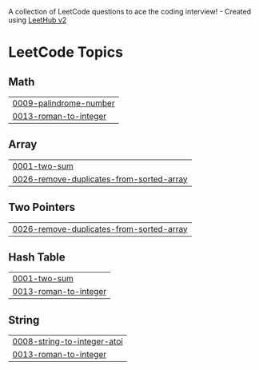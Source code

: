 A collection of LeetCode questions to ace the coding interview! - Created using [LeetHub v2](https://github.com/arunbhardwaj/LeetHub-2.0)
<!---LeetCode Topics Start-->
# LeetCode Topics
## Math
|  |
| ------- |
| [0009-palindrome-number](https://github.com/Kirigaya707/Leetcode/tree/master/0009-palindrome-number) |
| [0013-roman-to-integer](https://github.com/Kirigaya707/Leetcode/tree/master/0013-roman-to-integer) |
## Array
|  |
| ------- |
| [0001-two-sum](https://github.com/Kirigaya707/Leetcode/tree/master/0001-two-sum) |
| [0026-remove-duplicates-from-sorted-array](https://github.com/Kirigaya707/Leetcode/tree/master/0026-remove-duplicates-from-sorted-array) |
## Two Pointers
|  |
| ------- |
| [0026-remove-duplicates-from-sorted-array](https://github.com/Kirigaya707/Leetcode/tree/master/0026-remove-duplicates-from-sorted-array) |
## Hash Table
|  |
| ------- |
| [0001-two-sum](https://github.com/Kirigaya707/Leetcode/tree/master/0001-two-sum) |
| [0013-roman-to-integer](https://github.com/Kirigaya707/Leetcode/tree/master/0013-roman-to-integer) |
## String
|  |
| ------- |
| [0008-string-to-integer-atoi](https://github.com/Kirigaya707/Leetcode/tree/master/0008-string-to-integer-atoi) |
| [0013-roman-to-integer](https://github.com/Kirigaya707/Leetcode/tree/master/0013-roman-to-integer) |
<!---LeetCode Topics End-->